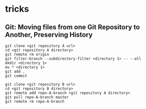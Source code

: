 # tricks

## Git: Moving files from one Git Repository to Another, Preserving History

```
git clone <git repository A url>
cd <git repository A directory>
git remote rm origin
git filter-branch --subdirectory-filter <directory 1> -- --all
mkdir <directory 1>
mv * <directory 1>
git add .
git commit
```

```
git clone <git repository B url>
cd <git repository B directory>
git remote add repo-A-branch <git repository A directory>
git pull repo-A-branch master
git remote rm repo-A-branch
```
